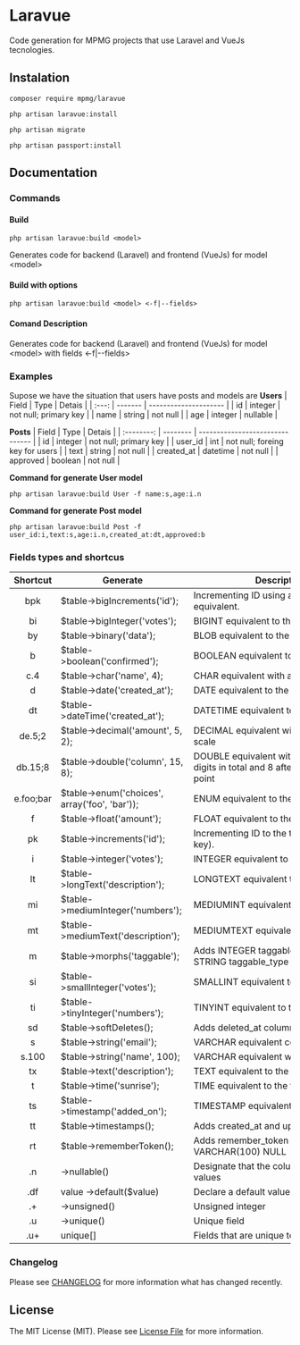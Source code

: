 # Laravue
Code generation for MPMG projects that use Laravel and VueJs tecnologies.

## Instalation
```
composer require mpmg/laravue
```

```
php artisan laravue:install
```

```
php artisan migrate
```

```
php artisan passport:install
```

## Documentation

### Commands
#### Build
```
php artisan laravue:build <model>
```
Generates code for backend (Laravel) and frontend (VueJs) for model \<model\>

#### Build with options
```
php artisan laravue:build <model> <-f|--fields>
```
#### Comand Description
Generates code for backend (Laravel) and frontend (VueJs) for model \<model\> with fields <-f|--fields>

### Examples
Supose we have the situation that users have posts and models are
**Users**
| Field | Type    | Detais                |
| :---: | ------- | --------------------- |
|  id   | integer | not null; primary key |
| name  | string  | not null              |
|  age  | integer | nullable              |

**Posts**
|   Field    | Type     | Detais                          |
| :--------: | -------- | ------------------------------- |
|     id     | integer  | not null; primary key           |
|  user_id   | int      | not null; foreing key for users |
|    text    | string   | not null                        |
| created_at | datetime | not null                        |
|  approved  | boolean  | not null                        |

**Command for generate User model**
```
php artisan laravue:build User -f name:s,age:i.n
```

**Command for generate Post model**
```
php artisan laravue:build Post -f user_id:i,text:s,age:i.n,created_at:dt,approved:b
```
### Fields types and shortcus

| Shortcut | Generate                                      | Description                                                                        |
| :------: | --------------------------------------------- | ---------------------------------------------------------------------------------- |
|   bpk    | $table->bigIncrements('id');                  | Incrementing ID using a "big integer" equivalent.                                  |
|    bi    | $table->bigInteger('votes');                  | BIGINT equivalent to the table                                                     |
|    by    | $table->binary('data');                       | BLOB equivalent to the table                                                       |
|    b     | $table->boolean('confirmed');                 | BOOLEAN equivalent to the table                                                    |
|    c.4     | $table->char('name', 4);                      | CHAR equivalent with a length                                                      |
|    d     | $table->date('created_at');                   | DATE equivalent to the table                                                       |
|    dt    | $table->dateTime('created_at');               | DATETIME equivalent to the table                                                   |
|    de.5;2    | $table->decimal('amount', 5, 2);              | DECIMAL equivalent with a precision and scale                                      |
|    db.15;8    | $table->double('column', 15, 8);              | DOUBLE equivalent with precision, 15 digits in total and 8 after the decimal point |
|    e.foo;bar     | $table->enum('choices', array('foo', 'bar')); | ENUM equivalent to the table                                                       |
|    f     | $table->float('amount');                      | FLOAT equivalent to the table                                                      |
|    pk    | $table->increments('id');                     | Incrementing ID to the table (primary key).                                        |
|    i     | $table->integer('votes');                     | INTEGER equivalent to the table                                                    |
|    lt    | $table->longText('description');              | LONGTEXT equivalent to the table                                                   |
|    mi    | $table->mediumInteger('numbers');             | MEDIUMINT equivalent to the table                                                  |
|    mt    | $table->mediumText('description');            | MEDIUMTEXT equivalent to the table                                                 |
|    m     | $table->morphs('taggable');                   | Adds INTEGER taggable_id and STRING taggable_type                                  |
|    si    | $table->smallInteger('votes');                | SMALLINT equivalent to the table                                                   |
|    ti    | $table->tinyInteger('numbers');               | TINYINT equivalent to the table                                                    |
|    sd    | $table->softDeletes();                        | Adds deleted_at column for soft deletes                                            |
|    s     | $table->string('email');                      | VARCHAR equivalent column                                                          |
|  s.100   | $table->string('name', 100);                  | VARCHAR equivalent with a length                                                   |
|    tx    | $table->text('description');                  | TEXT equivalent to the table                                                       |
|    t     | $table->time('sunrise');                      | TIME equivalent to the table                                                       |
|    ts    | $table->timestamp('added_on');                | TIMESTAMP equivalent to the table                                                  |
|    tt    | $table->timestamps();                         | Adds created_at and updated_at columns                                             |
|    rt    | $table->rememberToken();                      | Adds remember_token as VARCHAR(100) NULL                                           |
|    .n    | ->nullable()                                  | Designate that the column allows NULL values                                       |
|   .df    | value	->default($value)                       | Declare a default value for a column                                               |
|    .+    | ->unsigned()                                  | Unsigned integer                                                                   |
|    .u    | ->unique()                                    | Unique field                                                                       |
|   .u+    | unique[]                                      | Fields that are unique together                                                    |

### Changelog

Please see [CHANGELOG](CHANGELOG.md) for more information what has changed recently.

## License

The MIT License (MIT). Please see [License File](LICENSE) for more information.